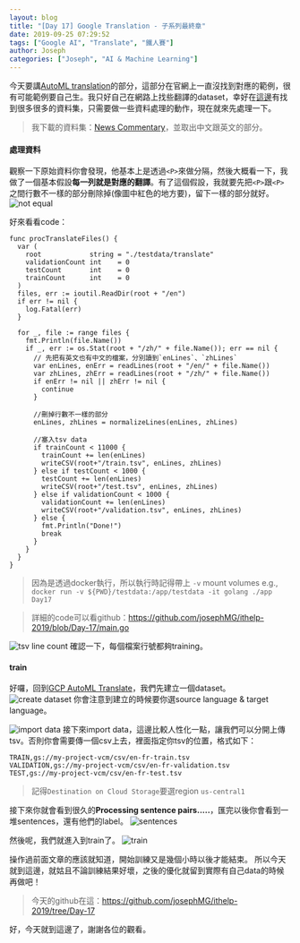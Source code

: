 ```yaml
---
layout: blog
title: "[Day 17] Google Translation - 子系列最終章"
date: 2019-09-25 07:29:52
tags: ["Google AI", "Translate", "鐵人賽"]
author: Joseph
categories: ["Joseph", "AI & Machine Learning"]
---
```

今天要講[AutoML translation](https://cloud.google.com/translate/automl/docs/)的部分，這部分在官網上一直沒找到對應的範例，很有可能範例要自己生。我只好自己在網路上找些翻譯的dataset，幸好在[這邊](http://www.statmt.org/wmt19/translation-task.html#download)有找到很多很多的資料集，只需要做一些資料處理的動作，現在就來先處理一下。

> 我下載的資料集：[News Commentary](http://data.statmt.org/news-commentary/v14/)，並取出中文跟英文的部分。

<!-- more -->

#### 處理資料
觀察一下原始資料你會發現，他基本上是透過`<P>`來做分隔，然後大概看一下，我做了一個基本假設**每一列就是對應的翻譯**。有了這個假設，我就要先把`<P>`跟`<P>`之間行數不一樣的部分刪除掉(像圖中紅色的地方要)，留下一樣的部分就好。
![not equal](not-equal.jpg)

好來看看code：
```golang
func procTranslateFiles() {
  var (
    root            string = "./testdata/translate"
    validationCount int    = 0
    testCount       int    = 0
    trainCount      int    = 0
  )
  files, err := ioutil.ReadDir(root + "/en")
  if err != nil {
    log.Fatal(err)
  }

  for _, file := range files {
    fmt.Println(file.Name())
    if _, err := os.Stat(root + "/zh/" + file.Name()); err == nil {
      // 先把有英文也有中文的檔案，分別讀到`enLines`、`zhLines`
      var enLines, enErr = readLines(root + "/en/" + file.Name())
      var zhLines, zhErr = readLines(root + "/zh/" + file.Name())
      if enErr != nil || zhErr != nil {
        continue
      }
      
      //刪掉行數不一樣的部分
      enLines, zhLines = normalizeLines(enLines, zhLines)
      
      //塞入tsv data
      if trainCount < 11000 {
        trainCount += len(enLines)
        writeCSV(root+"/train.tsv", enLines, zhLines)
      } else if testCount < 1000 {
        testCount += len(enLines)
        writeCSV(root+"/test.tsv", enLines, zhLines)
      } else if validationCount < 1000 {
        validationCount += len(enLines)
        writeCSV(root+"/validation.tsv", enLines, zhLines)
      } else {
        fmt.Println("Done!")
        break
      }
    }
  }
}
```

> 因為是透過docker執行，所以執行時記得帶上 `-v` mount volumes
> e.g., `docker run -v ${PWD}/testdata:/app/testdata -it golang ./app Day17`

> 詳細的code可以看github：https://github.com/josephMG/ithelp-2019/blob/Day-17/main.go

![tsv line count](tsv-line-count.jpg)
確認一下，每個檔案行號都夠training。

#### train
好囉，回到[GCP AutoML Translate](https://console.cloud.google.com/translatio)，我們先建立一個dataset。
![create dataset](create-dataseet.jpg)
你會注意到建立的時候要你選source language & target language。

![import data](import-data.jpg)
接下來import data，這邊比較人性化一點，讓我們可以分開上傳tsv。否則你會需要傳一個csv上去，裡面指定你tsv的位置，格式如下：
```shell
TRAIN,gs://my-project-vcm/csv/en-fr-train.tsv
VALIDATION,gs://my-project-vcm/csv/en-fr-validation.tsv
TEST,gs://my-project-vcm/csv/en-fr-test.tsv
```
> 記得`Destination on Cloud Storage`要選region `us-central1`

接下來你就會看到很久的**Processing sentence pairs.....**，匯完以後你會看到一堆sentences，還有他們的label。
![sentences](sentences.jpg)

然後呢，我們就進入到train了。
![train](train.jpg)

操作過前面文章的應該就知道，開始訓練又是幾個小時以後才能結束。
所以今天就到這邊，就姑且不論訓練結果好壞，之後的優化就留到實際有自己data的時候再做吧！
> 今天的github在這：https://github.com/josephMG/ithelp-2019/tree/Day-17

好，今天就到這邊了，謝謝各位的觀看。
